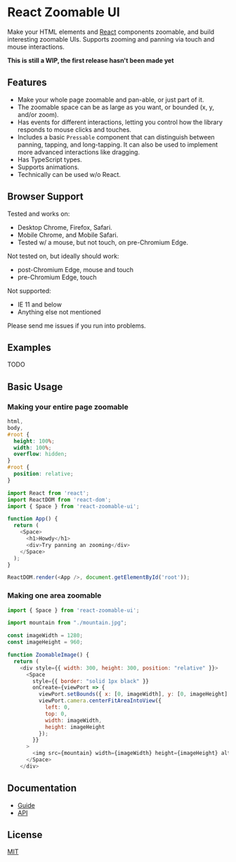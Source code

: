 # React Zoomable UI

Make your HTML elements and [React](https://reactjs.com) components zoomable, and build interesting zoomable UIs. Supports zooming and panning via touch and mouse interactions.

**This is still a WIP, the first release hasn't been made yet**

## Features

- Make your whole page zoomable and pan-able, or just part of it.
- The zoomable space can be as large as you want, or bounded (x, y, and/or zoom).
- Has events for different interactions, letting you control how the library responds to mouse clicks and touches.
- Includes a basic `Pressable` component that can distinguish between panning, tapping, and long-tapping. It can also be used to implement more advanced interactions like dragging.
- Has TypeScript types.
- Supports animations.
- Technically can be used w/o React.

## Browser Support

Tested and works on:

- Desktop Chrome, Firefox, Safari.
- Mobile Chrome, and Mobile Safari.
- Tested w/ a mouse, but not touch, on pre-Chromium Edge.

Not tested on, but ideally should work:

- post-Chromium Edge, mouse and touch
- pre-Chromium Edge, touch

Not supported:

- IE 11 and below
- Anything else not mentioned

Please send me issues if you run into problems.

## Examples

TODO

## Basic Usage

### Making your entire page zoomable

```css
html,
body,
#root {
  height: 100%;
  width: 100%;
  overflow: hidden;
}
#root {
  position: relative;
}
```

```javascript
import React from 'react';
import ReactDOM from 'react-dom';
import { Space } from 'react-zoomable-ui';

function App() {
  return (
    <Space>
      <h1>Howdy</h1>
      <div>Try panning an zooming</div>
    </Space>
  );
}

ReactDOM.render(<App />, document.getElementById('root'));
```

### Making one area zoomable

```javascript
import { Space } from 'react-zoomable-ui';

import mountain from "./mountain.jpg";

const imageWidth = 1280;
const imageHeight = 960;

function ZoomableImage() {
  return (
    <div style={{ width: 300, height: 300, position: "relative" }}>
      <Space
        style={{ border: "solid 1px black" }}
        onCreate={viewPort => {
          viewPort.setBounds({ x: [0, imageWidth], y: [0, imageHeight] });
          viewPort.camera.centerFitAreaIntoView({
            left: 0,
            top: 0,
            width: imageWidth,
            height: imageHeight
          });
        }}
      >
        <img src={mountain} width={imageWidth} height={imageHeight} alt="A Mountain" />
      </Space>
    </div>
```

## Documentation

- [Guide](docs/Guide.md)
- [API](docs/api/API.md)

## License

[MIT](LICENSE)
